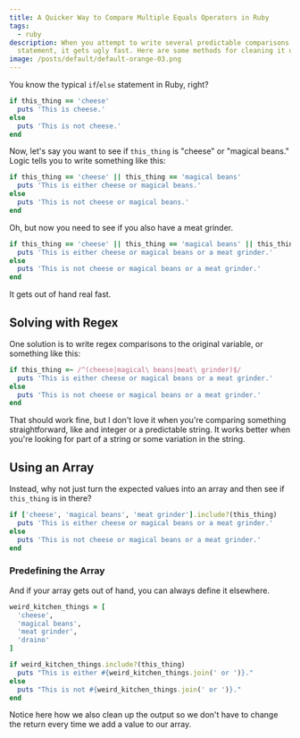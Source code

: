 ```yaml
---
title: A Quicker Way to Compare Multiple Equals Operators in Ruby
tags:
  - ruby
description: When you attempt to write several predictable comparisons in one
  statement, it gets ugly fast. Here are some methods for cleaning it up.
image: /posts/default/default-orange-03.png
---
```


You know the typical `if`/`else` statement in Ruby, right?

```ruby
if this_thing == 'cheese'
  puts 'This is cheese.'
else
  puts 'This is not cheese.'
end
```

Now, let's say you want to see if `this_thing` is "cheese" or "magical beans." Logic tells you to write something like this:

```ruby
if this_thing == 'cheese' || this_thing == 'magical beans'
  puts 'This is either cheese or magical beans.'
else
  puts 'This is not cheese or magical beans.'
end
```

Oh, but now you need to see if you also have a meat grinder.

```ruby
if this_thing == 'cheese' || this_thing == 'magical beans' || this_thing == 'meat grinder'
  puts 'This is either cheese or magical beans or a meat grinder.'
else
  puts 'This is not cheese or magical beans or a meat grinder.'
end
```

It gets out of hand real fast.

## Solving with Regex

One solution is to write regex comparisons to the original variable, or something like this:

```ruby
if this_thing =~ /^(cheese|magical\ beans|meat\ grinder)$/
  puts 'This is either cheese or magical beans or a meat grinder.'
else
  puts 'This is not cheese or magical beans or a meat grinder.'
end
```

That should work fine, but I don't love it when you're comparing something straightforward, like and integer or a predictable string. It works better when you're looking for part of a string or some variation in the string.

## Using an Array

Instead, why not just turn the expected values into an array and then see if `this_thing` is in there?

```ruby
if ['cheese', 'magical beans', 'meat grinder'].include?(this_thing)
  puts 'This is either cheese or magical beans or a meat grinder.'
else
  puts 'This is not cheese or magical beans or a meat grinder.'
end
```

### Predefining the Array

And if your array gets out of hand, you can always define it elsewhere.

```ruby
weird_kitchen_things = [
  'cheese',
  'magical beans',
  'meat grinder',
  'draino'
]

if weird_kitchen_things.include?(this_thing)
  puts "This is either #{weird_kitchen_things.join(' or ')}."
else
  puts "This is not #{weird_kitchen_things.join(' or ')}."
end
```

Notice here how we also clean up the output so we don't have to change the return every time we add a value to our array.
